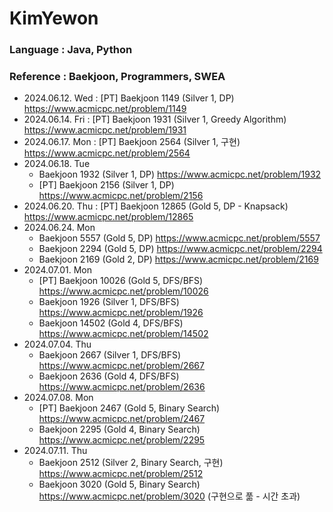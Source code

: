 # KimYewon
### Language : Java, Python
### Reference : Baekjoon, Programmers, SWEA

- 2024.06.12. Wed : [PT] Baekjoon 1149 (Silver 1, DP) https://www.acmicpc.net/problem/1149
- 2024.06.14. Fri : [PT] Baekjoon 1931 (Silver 1, Greedy Algorithm) https://www.acmicpc.net/problem/1931
- 2024.06.17. Mon : [PT] Baekjoon 2564 (Silver 1, 구현) https://www.acmicpc.net/problem/2564
- 2024.06.18. Tue
  - Baekjoon 1932 (Silver 1, DP) https://www.acmicpc.net/problem/1932
  - [PT] Baekjoon 2156 (Silver 1, DP) https://www.acmicpc.net/problem/2156
- 2024.06.20. Thu : [PT] Baekjoon 12865 (Gold 5, DP - Knapsack) https://www.acmicpc.net/problem/12865
- 2024.06.24. Mon
  - Baekjoon 5557 (Gold 5, DP) https://www.acmicpc.net/problem/5557
  - Baekjoon 2294 (Gold 5, DP) https://www.acmicpc.net/problem/2294
  - Baekjoon 2169 (Gold 2, DP) https://www.acmicpc.net/problem/2169
- 2024.07.01. Mon
  - [PT] Baekjoon 10026 (Gold 5, DFS/BFS) https://www.acmicpc.net/problem/10026
  - Baekjoon 1926 (Silver 1, DFS/BFS) https://www.acmicpc.net/problem/1926
  - Baekjoon 14502 (Gold 4, DFS/BFS) https://www.acmicpc.net/problem/14502
- 2024.07.04. Thu
  - Baekjoon 2667 (Silver 1, DFS/BFS) https://www.acmicpc.net/problem/2667
  - Baekjoon 2636 (Gold 4, DFS/BFS) https://www.acmicpc.net/problem/2636
- 2024.07.08. Mon
  - [PT] Baekjoon 2467 (Gold 5, Binary Search) https://www.acmicpc.net/problem/2467
  - Baekjoon 2295 (Gold 4, Binary Search) https://www.acmicpc.net/problem/2295
- 2024.07.11. Thu
  - Baekjoon 2512 (Silver 2, Binary Search, 구현) https://www.acmicpc.net/problem/2512
  - Baekjoon 3020 (Gold 5, Binary Search) https://www.acmicpc.net/problem/3020 (구현으로 풂 - 시간 초과)

